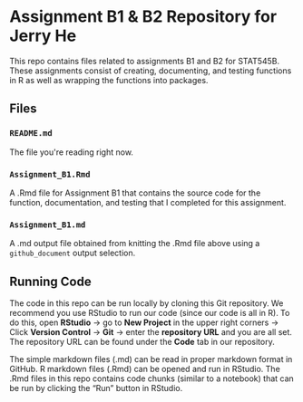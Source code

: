 # Assignment B1 & B2 Repository for Jerry He
This repo contains files related to assignments B1 and B2 for STAT545B. These assignments consist of creating, documenting, and testing functions in R as well as wrapping the functions into packages.

## Files
### `README.md`
The file you're reading right now. 

### `Assignment_B1.Rmd`
A .Rmd file for Assignment B1 that contains the source code for the function, documentation, and testing that I completed for this assignment. 

### `Assignment_B1.md`
A .md output file obtained from knitting the .Rmd file above using a `github_document` output selection. 

## Running Code
The code in this repo can be run locally by cloning this Git repository. We recommend you use RStudio to run our code (since our code is all in R). To do this, open **RStudio** -> go to **New Project** in the upper right corners -> Click **Version Control** -> **Git** -> enter the **repository URL** and you are all set. The repository URL can be found under the **Code** tab in our repository.

The simple markdown files (.md) can be read in proper markdown format in GitHub. R markdown files (.Rmd) can be opened and run in RStudio. The .Rmd files in this repo contains code chunks (similar to a notebook) that can be run by clicking the “Run” button in RStudio.
